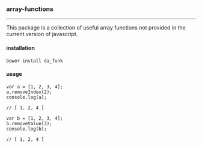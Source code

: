 ### array-functions
-----

This package is a collection of useful array functions not provided in the current version of javascript.

#### installation
`bower install da_funk`


#### usage
    var a = [1, 2, 3, 4];
    a.removeIndex(2);
    console.log(a);
    
    // [ 1, 2, 4 ]

    var b = [1, 2, 3, 4];
    b.removeValue(3);
    console.log(b);

    // [ 1, 2, 4 ]
